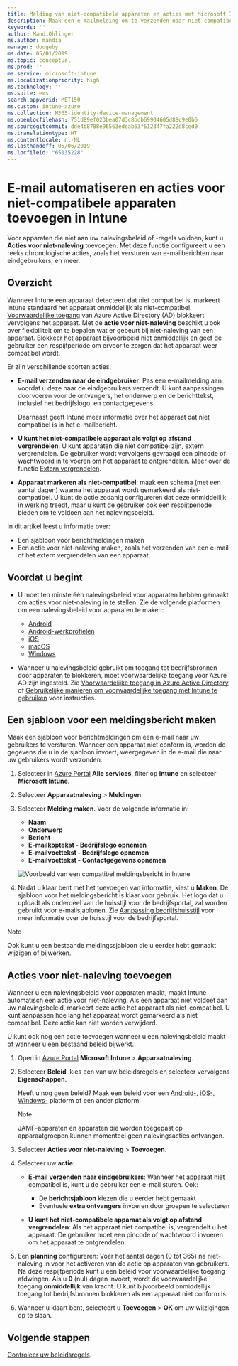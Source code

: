 ```yaml
---
title: Melding van niet-compatibele apparaten en acties met Microsoft Intune - Azure | Microsoft Docs
description: Maak een e-mailmelding om te verzenden naar niet-compatibele apparaten. Voeg acties toe nadat een apparaat is gemarkeerd als niet-compatibel, door bijvoorbeeld een respijtperiode toe te voegen om compatibel te worden, of maak een planning om toegang te blokkeren totdat het apparaat compatibel is. U doet dit met Microsoft Intune in Azure.
keywords: ''
author: MandiOhlinger
ms.author: mandia
manager: dougeby
ms.date: 05/01/2019
ms.topic: conceptual
ms.prod: ''
ms.service: microsoft-intune
ms.localizationpriority: high
ms.technology: ''
ms.suite: ems
search.appverid: MET150
ms.custom: intune-azure
ms.collection: M365-identity-device-management
ms.openlocfilehash: 751d89ef023bea07d3c8bdb69904605d88c9e0b6
ms.sourcegitcommit: dde4b8788e96563edeab63f612347fa222d8ced0
ms.translationtype: HT
ms.contentlocale: nl-NL
ms.lasthandoff: 05/06/2019
ms.locfileid: "65135228"
---
```

# <a name="automate-email-and-add-actions-for-noncompliant-devices-in-intune"></a>E-mail automatiseren en acties voor niet-compatibele apparaten toevoegen in Intune

Voor apparaten die niet aan uw nalevingsbeleid of -regels voldoen, kunt u **Acties voor niet-naleving** toevoegen. Met deze functie configureert u een reeks chronologische acties, zoals het versturen van e-mailberichten naar eindgebruikers, en meer.

## <a name="overview"></a>Overzicht

Wanneer Intune een apparaat detecteert dat niet compatibel is, markeert Intune standaard het apparaat onmiddellijk als niet-compatibel. [Voorwaardelijke toegang](https://docs.microsoft.com/azure/active-directory/active-directory-conditional-access-azure-portal) van Azure Active Directory (AD) blokkeert vervolgens het apparaat. Met de **actie voor niet-naleving** beschikt u ook over flexibiliteit om te bepalen wat er gebeurt bij niet-naleving van een apparaat. Blokkeer het apparaat bijvoorbeeld niet onmiddellijk en geef de gebruiker een respijtperiode om ervoor te zorgen dat het apparaat weer compatibel wordt.

Er zijn verschillende soorten acties:

- **E-mail verzenden naar de eindgebruiker**: Pas een e-mailmelding aan voordat u deze naar de eindgebruikers verzendt. U kunt aanpassingen doorvoeren voor de ontvangers, het onderwerp en de berichttekst, inclusief het bedrijfslogo, en contactgegevens.

    Daarnaast geeft Intune meer informatie over het apparaat dat niet compatibel is in het e-mailbericht.

- **U kunt het niet-compatibele apparaat als volgt op afstand vergrendelen**: U kunt apparaten die niet compatibel zijn, extern vergrendelen. De gebruiker wordt vervolgens gevraagd een pincode of wachtwoord in te voeren om het apparaat te ontgrendelen. Meer over de functie [Extern vergrendelen](device-remote-lock.md). 

- **Apparaat markeren als niet-compatibel**: maak een schema (met een aantal dagen) waarna het apparaat wordt gemarkeerd als niet-compatibel. U kunt de actie zodanig configureren dat deze onmiddellijk in werking treedt, maar u kunt de gebruiker ook een respijtperiode bieden om te voldoen aan het nalevingsbeleid.

In dit artikel leest u informatie over:

- Een sjabloon voor berichtmeldingen maken
- Een actie voor niet-naleving maken, zoals het verzenden van een e-mail of het extern vergrendelen van een apparaat


## <a name="before-you-begin"></a>Voordat u begint

- U moet ten minste één nalevingsbeleid voor apparaten hebben gemaakt om acties voor niet-naleving in te stellen. Zie de volgende platformen om een nalevingsbeleid voor apparaten te maken:

  - [Android](compliance-policy-create-android.md)
  - [Android-werkprofielen](compliance-policy-create-android-for-work.md)
  - [iOS](compliance-policy-create-ios.md)
  - [macOS](compliance-policy-create-mac-os.md)
  - [Windows](compliance-policy-create-windows.md)

- Wanneer u nalevingsbeleid gebruikt om toegang tot bedrijfsbronnen door apparaten te blokkeren, moet voorwaardelijke toegang voor Azure AD zijn ingesteld. Zie [Voorwaardelijke toegang in Azure Active Directory](https://docs.microsoft.com/azure/active-directory/active-directory-conditional-access-azure-portal) of [Gebruikelijke manieren om voorwaardelijke toegang met Intune te gebruiken](conditional-access-intune-common-ways-use.md) voor instructies.

## <a name="create-a-notification-message-template"></a>Een sjabloon voor een meldingsbericht maken

Maak een sjabloon voor berichtmeldingen om een e-mail naar uw gebruikers te versturen. Wanneer een apparaat niet conform is, worden de gegevens die u in de sjabloon invoert, weergegeven in de e-mail die naar uw gebruikers wordt verzonden.

1. Selecteer in [Azure Portal](https://portal.azure.com) **Alle services**, filter op **Intune** en selecteer **Microsoft Intune**.
2. Selecteer **Apparaatnaleving** > **Meldingen**.
3. Selecteer **Melding maken**. Voer de volgende informatie in:

   - **Naam**
   - **Onderwerp**
   - **Bericht**
   - **E-mailkoptekst - Bedrijfslogo opnemen**
   - **E-mailvoettekst - Bedrijfslogo opnemen**
   - **E-mailvoettekst - Contactgegevens opnemen**

   ![Voorbeeld van een compatibel meldingsbericht in Intune](./media/actionsfornoncompliance-1.PNG)

4. Nadat u klaar bent met het toevoegen van informatie, kiest u **Maken**. De sjabloon voor het meldingsbericht is klaar voor gebruik. Het logo dat u uploadt als onderdeel van de huisstijl voor de bedrijfsportal, zal worden gebruikt voor e-mailsjablonen. Zie [Aanpassing bedrijfshuisstijl](company-portal-app.md#company-identity-branding-customization) voor meer informatie over de huisstijl voor de bedrijfsportal.

> [!NOTE]
> Ook kunt u een bestaande meldingssjabloon die u eerder hebt gemaakt wijzigen of bijwerken.

## <a name="add-actions-for-noncompliance"></a>Acties voor niet-naleving toevoegen

Wanneer u een nalevingsbeleid voor apparaten maakt, maakt Intune automatisch een actie voor niet-naleving. Als een apparaat niet voldoet aan uw nalevingsbeleid, markeert deze actie het apparaat als niet-compatibel. U kunt aanpassen hoe lang het apparaat wordt gemarkeerd als niet compatibel. Deze actie kan niet worden verwijderd.

U kunt ook nog een actie toevoegen wanneer u een nalevingsbeleid maakt of wanneer u een bestaand beleid bijwerkt. 

1. Open in [Azure Portal](https://portal.azure.com) **Microsoft Intune** > **Apparaatnaleving**.
2. Selecteer **Beleid**, kies een van uw beleidsregels en selecteer vervolgens **Eigenschappen**. 

    Heeft u nog geen beleid? Maak een beleid voor een [Android-](compliance-policy-create-android.md), [iOS-](compliance-policy-create-ios.md), [Windows-](compliance-policy-create-windows.md) platform of een ander platform.
  
    > [!NOTE]
    > JAMF-apparaten en apparaten die worden toegepast op apparaatgroepen kunnen momenteel geen nalevingsacties ontvangen.

3. Selecteer **Acties voor niet-naleving** > **Toevoegen**.
4. Selecteer uw **actie**: 

    - **E-mail verzenden naar eindgebruikers**: Wanneer het apparaat niet compatibel is, kunt u de gebruiker een e-mail sturen. Ook: 
    
         - De **berichtsjabloon** kiezen die u eerder hebt gemaakt
         - Eventuele **extra ontvangers** invoeren door groepen te selecteren
    
    - **U kunt het niet-compatibele apparaat als volgt op afstand vergrendelen**: Als het apparaat niet compatibel is, vergrendelt u het apparaat. De gebruiker moet een pincode of wachtwoord invoeren om het apparaat te ontgrendelen. 
    
5. Een **planning** configureren: Voer het aantal dagen (0 tot 365) na niet-naleving in voor het activeren van de actie op apparaten van gebruikers. Na deze respijtperiode kunt u een beleid voor voorwaardelijke toegang afdwingen. Als u **0** (nul) dagen invoert, wordt de voorwaardelijke toegang **onmiddellijk** van kracht. U kunt bijvoorbeeld onmiddellijk toegang tot bedrijfsbronnen blokkeren als een apparaat niet conform is.

6. Wanneer u klaart bent, selecteert u **Toevoegen** > **OK** om uw wijzigingen op te slaan.

## <a name="next-steps"></a>Volgende stappen

[Controleer uw beleidsregels](compliance-policy-monitor.md).
